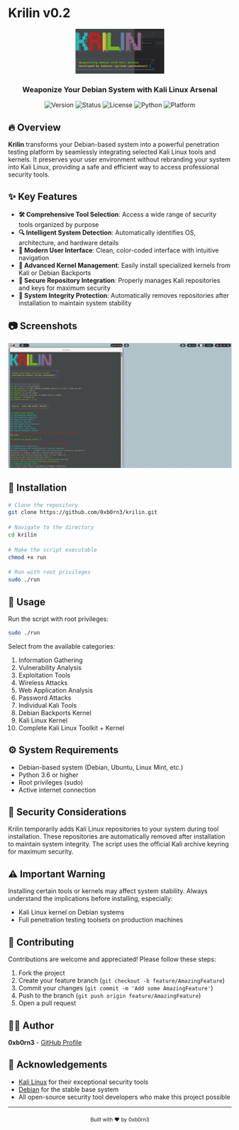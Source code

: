 # Krilin v0.2

<div align="center">
  <img src="https://raw.githubusercontent.com/0xb0rn3/krilin/main/assets/krilin-logo.png" alt="Krilin Logo" width="200">
  <h3>Weaponize Your Debian System with Kali Linux Arsenal</h3>
  
  ![Version](https://img.shields.io/badge/Version-0.2-success.svg)
  ![Status](https://img.shields.io/badge/Status-Stable-success.svg)
  ![License](https://img.shields.io/badge/License-MIT-blue.svg)
  ![Python](https://img.shields.io/badge/Python-3.6+-green.svg)
  ![Platform](https://img.shields.io/badge/Platform-Debian-red.svg)
</div>

## 🔥 Overview

**Krilin** transforms your Debian-based system into a powerful penetration testing platform by seamlessly integrating selected Kali Linux tools and kernels. It preserves your user environment without rebranding your system into Kali Linux, providing a safe and efficient way to access professional security tools.

## ✨ Key Features

- **🛠️ Comprehensive Tool Selection**: Access a wide range of security tools organized by purpose
- **🔍 Intelligent System Detection**: Automatically identifies OS, architecture, and hardware details
- **🚀 Modern User Interface**: Clean, color-coded interface with intuitive navigation
- **🔧 Advanced Kernel Management**: Easily install specialized kernels from Kali or Debian Backports
- **🔐 Secure Repository Integration**: Properly manages Kali repositories and keys for maximum security
- **🧹 System Integrity Protection**: Automatically removes repositories after installation to maintain system stability

## 📷 Screenshots

<div align="center">
  <img src="https://raw.githubusercontent.com/0xb0rn3/krilin/main/assets/krilin-demo.png" alt="Krilin Demo" width="600">
</div>

## 🚀 Installation

```bash
# Clone the repository
git clone https://github.com/0xb0rn3/krilin.git

# Navigate to the directory
cd krilin

# Make the script executable
chmod +x run

# Run with root privileges
sudo ./run
```

## 🎯 Usage

Run the script with root privileges:

```bash
sudo ./run
```

Select from the available categories:

1. Information Gathering
2. Vulnerability Analysis
3. Exploitation Tools
4. Wireless Attacks
5. Web Application Analysis
6. Password Attacks
7. Individual Kali Tools
8. Debian Backports Kernel
9. Kali Linux Kernel
10. Complete Kali Linux Toolkit + Kernel

## ⚙️ System Requirements

- Debian-based system (Debian, Ubuntu, Linux Mint, etc.)
- Python 3.6 or higher
- Root privileges (sudo)
- Active internet connection

## 🔐 Security Considerations

Krilin temporarily adds Kali Linux repositories to your system during tool installation. These repositories are automatically removed after installation to maintain system integrity. The script uses the official Kali archive keyring for maximum security.

## ⚠️ Important Warning

Installing certain tools or kernels may affect system stability. Always understand the implications before installing, especially:

- Kali Linux kernel on Debian systems
- Full penetration testing toolsets on production machines

## 🤝 Contributing

Contributions are welcome and appreciated! Please follow these steps:

1. Fork the project
2. Create your feature branch (`git checkout -b feature/AmazingFeature`)
3. Commit your changes (`git commit -m 'Add some AmazingFeature'`)
4. Push to the branch (`git push origin feature/AmazingFeature`)
5. Open a pull request

## 👨‍💻 Author

**0xb0rn3** - [GitHub Profile](https://github.com/0xb0rn3)

## 🙏 Acknowledgements

- [Kali Linux](https://www.kali.org/) for their exceptional security tools
- [Debian](https://www.debian.org/) for the stable base system
- All open-source security tool developers who make this project possible

---

<div align="center">
  <sub>Built with ❤️ by 0xb0rn3</sub>
</div>
